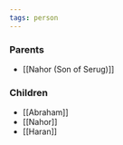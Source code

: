 ```yaml
---
tags: person
---
```


### Parents
- [[Nahor (Son of Serug)]]

### Children
- [[Abraham]]
- [[Nahor]]
- [[Haran]]

